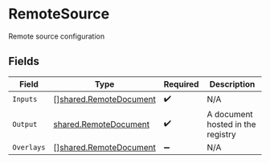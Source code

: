 # RemoteSource

Remote source configuration


## Fields

| Field                                                                   | Type                                                                    | Required                                                                | Description                                                             |
| ----------------------------------------------------------------------- | ----------------------------------------------------------------------- | ----------------------------------------------------------------------- | ----------------------------------------------------------------------- |
| `Inputs`                                                                | [][shared.RemoteDocument](../../../pkg/models/shared/remotedocument.md) | :heavy_check_mark:                                                      | N/A                                                                     |
| `Output`                                                                | [shared.RemoteDocument](../../../pkg/models/shared/remotedocument.md)   | :heavy_check_mark:                                                      | A document hosted in the registry                                       |
| `Overlays`                                                              | [][shared.RemoteDocument](../../../pkg/models/shared/remotedocument.md) | :heavy_minus_sign:                                                      | N/A                                                                     |